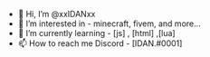 - 👋 Hi, I’m @xxIDANxx
- 👀 I’m interested in - minecraft, fivem, and more...
- 🌱 I’m currently learning - [js] , [html] ,[lua]
- 📫 How to reach me Discord - [IDAN.#0001]

<!---
xxIDANxx/xxIDANxx is a ✨ special ✨ repository because its `README.md` (this file) appears on your GitHub profile.
You can click the Preview link to take a look at your changes.
--->
